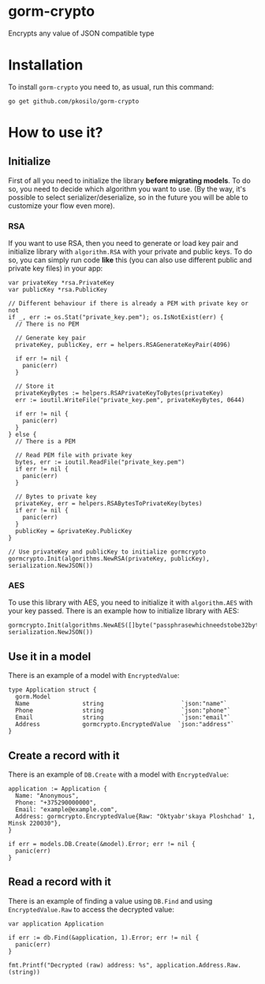 # gorm-crypto
Encrypts any value of JSON compatible type

# Installation
To install `gorm-crypto` you need to, as usual, run this command:
```shell
go get github.com/pkosilo/gorm-crypto
```

# How to use it?
## Initialize
First of all you need to initialize the library **before migrating models**. To do so, you need to decide which
algorithm you want to use. (By the way, it's possible to select serializer/deserialize, so in the future you will
be able to customize your flow even more).
### RSA
If you want to use RSA, then you need to generate or load key pair and initialize library with `algorithm.RSA`
with your private and public keys. To do so, you can simply run code **like** this (you can also use different
public and private key files) in your app:
```golang
var privateKey *rsa.PrivateKey
var publicKey *rsa.PublicKey

// Different behaviour if there is already a PEM with private key or not
if _, err := os.Stat("private_key.pem"); os.IsNotExist(err) {
  // There is no PEM
  
  // Generate key pair
  privateKey, publicKey, err = helpers.RSAGenerateKeyPair(4096)

  if err != nil {
    panic(err)
  }

  // Store it
  privateKeyBytes := helpers.RSAPrivateKeyToBytes(privateKey)
  err := ioutil.WriteFile("private_key.pem", privateKeyBytes, 0644)

  if err != nil {
    panic(err)
  }
} else {
  // There is a PEM
  
  // Read PEM file with private key
  bytes, err := ioutil.ReadFile("private_key.pem")
  if err != nil {
    panic(err)
  }

  // Bytes to private key
  privateKey, err = helpers.RSABytesToPrivateKey(bytes)
  if err != nil {
    panic(err)
  }
  publicKey = &privateKey.PublicKey
}

// Use privateKey and publicKey to initialize gormcrypto
gormcrypto.Init(algorithms.NewRSA(privateKey, publicKey), serialization.NewJSON())
```
### AES
To use this library with AES, you need to initialize it with `algorithm.AES` with your key passed.
There is an example how to initialize library with AES:
```golang
gormcrypto.Init(algorithms.NewAES([]byte("passphrasewhichneedstobe32bytes!")), serialization.NewJSON())
```

## Use it in a model
There is an example of a model with `EncryptedValue`:
```golang
type Application struct {
  gorm.Model
  Name               string                      `json:"name"`
  Phone              string                      `json:"phone"`
  Email              string                      `json:"email"`
  Address            gormcrypto.EncryptedValue  `json:"address"`
}
```

## Create a record with it
There is an example of `DB.Create` with a model with `EncryptedValue`:
```golang
application := Application {
  Name: "Anonymous",
  Phone: "+375290000000",
  Email: "example@example.com",
  Address: gormcrypto.EncryptedValue{Raw: "Oktyabr'skaya Ploshchad' 1, Minsk 220030"},
}

if err = models.DB.Create(&model).Error; err != nil {
  panic(err)
}
```

## Read a record with it
There is an example of finding a value using `DB.Find` and using `EncryptedValue.Raw` to access the decrypted value:
```golang
var application Application

if err := db.Find(&application, 1).Error; err != nil {
  panic(err)
}

fmt.Printf("Decrypted (raw) address: %s", application.Address.Raw.(string))
```
